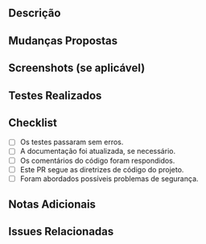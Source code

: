 ## Descrição
<!-- Descreva de forma clara e concisa o propósito deste Pull Request. O que ele está tentando resolver ou implementar? -->

## Mudanças Propostas
<!-- Liste as principais alterações ou adições que foram feitas neste PR. Seja específico e forneça detalhes técnicos, se aplicável. -->

## Screenshots (se aplicável)
<!-- Se a sua alteração incluir mudanças visuais, como atualizações na interface do usuário, adicione screenshots ou gif aqui para ajudar na revisão. Caso contrário, você pode remover esta seção. -->

## Testes Realizados
<!-- Descreva os testes que você realizou para garantir que esta alteração funcione conforme o esperado. Inclua comandos, resultados e qualquer contexto relevante. -->

## Checklist
<!-- Marque as caixas que se aplicam a este PR. Se você não tiver concluído algum item, explique o motivo. -->
- [ ] Os testes passaram sem erros.
- [ ] A documentação foi atualizada, se necessário.
- [ ] Os comentários do código foram respondidos.
- [ ] Este PR segue as diretrizes de código do projeto.
- [ ] Foram abordados possíveis problemas de segurança.

## Notas Adicionais
<!-- Qualquer informação adicional que você queira incluir, como dependências externas, discussões relacionadas, ou outras observações importantes. -->

## Issues Relacionadas
<!-- Liste qualquer issue relacionada a este PR, por exemplo, "Resolve GPP-935" ou "Fixes GPP-935". -->

